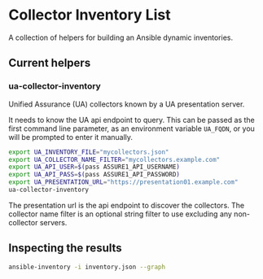 # Collector Inventory List

A collection of helpers for building an Ansible dynamic inventories.

## Current helpers

### ua-collector-inventory

Unified Assurance (UA) collectors known by a UA presentation server.

It needs to know the UA api endpoint to query. This can be passed as the first command line parameter, as an environment variable `UA_FQDN`, or you will be prompted to enter it manually.

```sh
export UA_INVENTORY_FILE="mycollectors.json"
export UA_COLLECTOR_NAME_FILTER="mycollectors.example.com"
export UA_API_USER=$(pass ASSURE1_API_USERNAME)
export UA_API_PASS=$(pass ASSURE1_API_PASSWORD)
export UA_PRESENTATION_URL="https://presentation01.example.com"
ua-collector-inventory
```

The presentation url is the api endpoint to discover the collectors. The collector name filter is an optional string filter to use excluding any non-collector servers.

## Inspecting the results

```sh
ansible-inventory -i inventory.json --graph
```
